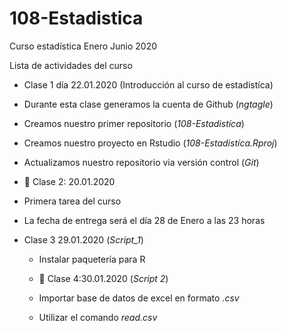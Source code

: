 # 108-Estadistica
Curso estadística Enero Junio 2020

Lista de actividades del curso

+ Clase 1 día 22.01.2020 (Introducción al curso de estadistíca)
 + Durante esta clase generamos la cuenta de Github (*ngtagle*)
 + Creamos nuestro primer repositorio (*108-Estadistíca*)
 + Creamos nuestro proyecto en Rstudio (*108-Estadistíca.Rproj*)
 + Actualizamos nuestro repositorio via versión control (*Git*)
 
 
 
 + :paperclip: Clase 2: 20.01.2020
 + Primera tarea del curso
 + La fecha de entrega será el día 28 de Enero a las 23 horas
 
 
 + Clase 3 29.01.2020 (*Script_1*)
   + Instalar paquetería para R
   
   
   + :paperclip: Clase 4:30.01.2020 (*Script 2*)
    + Importar base de datos de excel en formato *.csv*
    + Utilizar el comando *read.csv*